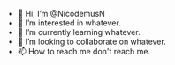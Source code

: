 - 👋 Hi, I’m @NicodemusN
- 👀 I’m interested in whatever.
- 🌱 I’m currently learning whatever.
- 💞️ I’m looking to collaborate on whatever.
- 📫 How to reach me don't reach me.

<!---
NicodemusN/NicodemusN is a ✨ special ✨ repository because its `README.md` (this file) appears on your GitHub profile.
You can click the Preview link to take a look at your changes.
--->
